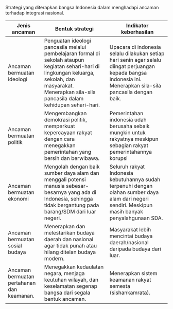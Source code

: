  Strategi yang diterapkan bangsa Indonesia dalam menghadapi ancaman terhadap integrasi nasional. 
 
 Jenis ancaman | Bentuk strategi | Indikator keberhasilan 
 --| --| --
 Ancaman bermuatan ideologi | Penguatan ideologi pancasila melalui pembelajaran formal di sekolah ataupun kegiatan sehari-hari di lingkungan keluarga, sekolah, dan masyarakat. Menerapkan sila-sila pancasila dalam kehidupan sehari-hari.| Upacara di indonesia selalu dilakukan setiap hari senin agar selalu diingat perjuangan kepada bangsa indonesia ini. Menerapkan sila-sila pancasila dengan baik.
 Ancaman bermuatan politik | Mengembangkan demokrasi politik, memperkuat kepercayaan rakyat dengan cara menegakkan pemerintahan yang bersih dan berwibawa. |  Pemerintahan indonesia udah berusaha sebaik mungkin untuk rakyatnya meskipun sebagian rakyat pemerintahannya korupsi
 Ancaman bermuatan ekonomi | Mengolah dengan baik sumber daya alam dan menggali potensi manusia sebesar-besarnya yang ada di Indonesia, sehingga tidak bergantung pada barang/SDM dari luar negeri. | Seluruh rakyat Indonesia kebutuhannya sudah terpenuhi dengan olahan sumber daya alam dari negeri sendiri. Meskipun masih banyak penyalahgunaan SDA. 
 Ancaman bermuatan sosial budaya | Menerapkan dan melestarikan budaya daerah dan nasional agar tidak punah atau hilang ditelan budaya modern. | Masyarakat lebih mencintai budaya daerah/nasional daripada budaya dari luar.
 Ancaman bermuatan pertahanan dan keamanan.| Menegakkan kedaulatan negara, menjaga keutuhan wilayah, dan keselamatan segenap bangsa dari segala bentuk ancaman.| Menerapkan sistem keamanan rakyat semesta (sishankamrata). | Keamanan di Indonesia relatif terkendali dikarenakan baiknya kerjasama antara TNI/POLRI dengan rakyat.
 
